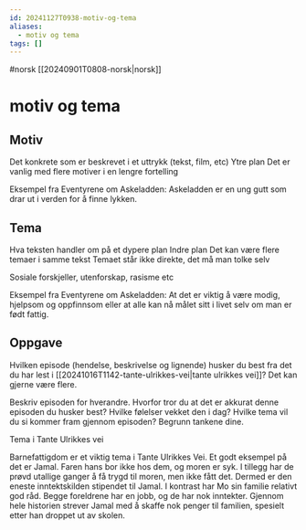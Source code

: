 ```yaml
---
id: 20241127T0938-motiv-og-tema
aliases:
  - motiv og tema
tags: []
---
```


#norsk [[20240901T0808-norsk|norsk]]

# motiv og tema

## Motiv

Det konkrete som er beskrevet i et uttrykk (tekst, film, etc)
Ytre plan
Det er vanlig med flere motiver i en lengre fortelling

Eksempel fra Eventyrene om Askeladden: Askeladden er en ung gutt som drar ut i verden for å finne lykken.

## Tema

Hva teksten handler om på et dypere plan
Indre plan
Det kan være flere temaer i samme tekst
Temaet står ikke direkte, det må man tolke selv

Sosiale forskjeller, utenforskap, rasisme etc

Eksempel fra Eventyrene om Askeladden: At det er viktig å være modig, hjelpsom og oppfinnsom eller at alle kan nå målet sitt i livet selv om man er født fattig.

## Oppgave

Hvilken episode (hendelse, beskrivelse og lignende) husker du best fra det du har lest i [[20241016T1142-tante-ulrikkes-vei|tante ulrikkes vei]]? Det kan gjerne være flere.

Beskriv episoden for hverandre.
Hvorfor tror du at det er akkurat denne episoden du husker best?
Hvilke følelser vekket den i dag?
Hvilke tema vil du si kommer fram gjennom episoden? Begrunn tankene dine.

Tema i Tante Ulrikkes vei

Barnefattigdom er et viktig tema i Tante Ulrikkes Vei. Et godt eksempel på det er Jamal. Faren hans bor ikke hos dem, og moren er syk. I tillegg har de prøvd utallige ganger å få trygd til moren, men ikke fått det. Dermed er den eneste inntektskilden stipendet til Jamal. I kontrast har Mo sin familie relativt god råd. Begge foreldrene har en jobb, og de har nok inntekter. Gjennom hele historien strever Jamal med å skaffe nok penger til familien, spesielt etter han droppet ut av skolen.
